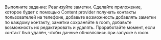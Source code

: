 Выполните задание:
Реализуйте заметки. Сделайте приложение, которое будет с помощью Content provider получать контакты пользователей на телефоне, добавьте возможность добавлять заметки по каждому контакту, заметки сохраняйте в room, добавьте возможность их редактировать и удалять. Проработайте момент, если контакт был удалён, чтобы данные обновлялись при запуске в room.
